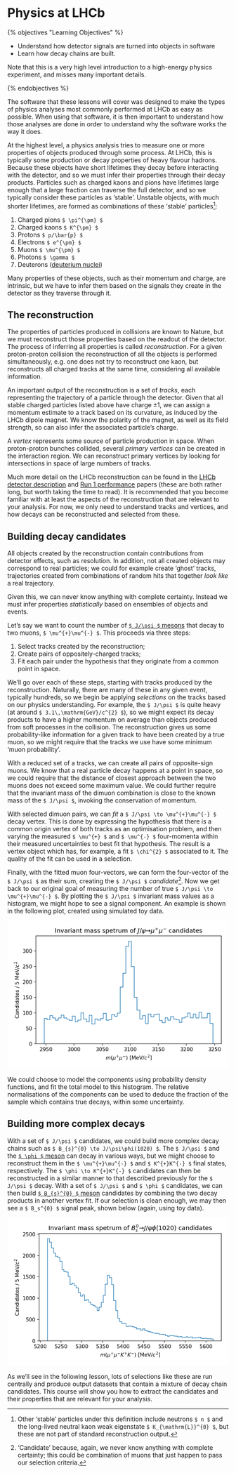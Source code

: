 # Physics at LHCb

{% objectives "Learning Objectives" %}

* Understand how detector signals are turned into objects in software
* Learn how decay chains are built.

Note that this is a very high level introduction to a high-energy physics
experiment, and misses many important details.

{% endobjectives %} 

The software that these lessons will cover was designed to make the types of
physics analyses most commonly performed at LHCb as easy as possible. When
using that software, it is then important to understand how those analyses are
done in order to understand why the software works the way it does.

At the highest level, a physics analysis tries to measure one or more
properties of objects produced through some process. At LHCb, this is typically
some production or decay properties of heavy flavour hadrons. Because these
objects have short lifetimes they decay before interacting with the detector,
and so we must infer their properties through their decay products. Particles
such as charged kaons and pions have lifetimes large enough that a large
fraction can traverse the full detector, and so we typically consider these
particles as ‘stable’. Unstable objects, with much shorter lifetimes, are
formed as combinations of these ‘stable’ particles[^1]:

1. Charged pions `$ \pi^{\pm} $`
2. Charged kaons `$ K^{\pm} $`
3. Protons `$ p/\bar{p} $`
4. Electrons `$ e^{\pm} $`
5. Muons `$ \mu^{\pm} $`
6. Photons `$ \gamma $`
7. Deuterons ([deuterium nuclei][deuterium])

Many properties of these objects, such as their momentum and charge, are
intrinsic, but we have to infer them based on the signals they create
in the detector as they traverse through it.

## The reconstruction

The properties of particles produced in collisions are known to Nature, but we
must reconstruct those properties based on the readout of the detector.
The process of inferring all properties is called _reconstruction_. For a given
proton-proton collision the reconstruction of all the objects is performed
simultaneously, e.g. one does not try to reconstruct one kaon, but reconstructs
all charged tracks at the same time, considering all available information.

An important output of the reconstruction is a set of _tracks_, each
representing the trajectory of a particle through the detector. Given that all
stable charged particles listed above have charge ±1, we can assign a momentum
estimate to a track based on its curvature, as induced by the LHCb dipole
magnet. We know the polarity of the magnet, as well as its field strength, so
can also infer the associated particle’s charge.

A _vertex_ represents some source of particle production in space. When
proton-proton bunches collided, several _primary vertices_ can be created in
the interaction region. We can reconstruct primary vertices by looking for
intersections in space of large numbers of tracks.

Much more detail on the LHCb reconstruction can be found in the [LHCb detector description][detdesc] and [Run 1 performance][run1perf] papers (these are both rather long, but worth taking the time to read). It is
recommended that you become familiar with at least the aspects of the
reconstruction that are relevant to your analysis. For now, we only need to
understand tracks and vertices, and how decays can be reconstructed and
selected from these.

## Building decay candidates

All objects created by the reconstruction contain contributions from detector
effects, such as resolution. In addition, not all created objects may
correspond to real particles; we could for example create ‘ghost’ tracks,
trajectories created from combinations of random hits that together _look like_
a real trajectory.

Given this, we can never know anything with complete certainty. Instead we
must infer properties _statistically_ based on ensembles of objects and events.

Let’s say we want to count the number of [`$ J/\psi $` mesons][pdgjpsi] that
decay to two muons, `$ \mu^{+}\mu^{-} $`. This proceeds via three steps:

1. Select tracks created by the reconstruction;
2. Create pairs of oppositely-charged tracks;
3. Fit each pair under the hypothesis that they originate from a common point
   in space.

We’ll go over each of these steps, starting with tracks produced by the
reconstruction. Naturally, there are many of these in any given event,
typically hundreds, so we begin be applying _selections_ on the tracks based on
our physics understanding. For example, the `$ J/\psi $` is quite heavy (at
around `$ 3.1\,\mathrm{GeV}/c^{2} $`), so we might expect its decay products to have a
higher momentum on average than objects produced from soft processes in the
collision. The reconstruction gives us some probability-like
information for a given track to have been created by a true muon, so we might
require that the tracks we use have some minimum ‘muon probability’.

With a reduced set of a tracks, we can create all pairs of opposite-sign muons.
We know that a real particle decay happens at a point in space, so we could
require that the distance of closest approach between the two muons does not
exceed some maximum value. We could further require that the invariant mass of
the dimuon combination is close to the known mass of the `$ J/\psi $`, invoking
the conservation of momentum.

With selected dimuon pairs, we can _fit_ a `$ J/\psi \to \mu^{+}\mu^{-} $` decay
vertex. This is done by expressing the hypothesis that there is a common origin
vertex of both tracks as an optimisation problem, and then varying the measured
`$ \mu^{+} $` and `$ \mu^{-} $` four-momenta within their measured uncertainties to
best fit that hypothesis. The result is a vertex object which has, for example,
a fit `$ \chi^{2} $` associated to it. The quality of the fit can be used in a
selection.

Finally, with the fitted muon four-vectors, we can form the four-vector of the
`$ J/\psi $` as their sum, creating the `$ J/\psi $` _candidate_[^2]. Now we get
back to our original goal of measuring the number of true `$ J/\psi \to
\mu^{+}\mu^{-} $`. By plotting the `$ J/\psi $` invariant mass values as a
histogram, we might hope to see a signal component. An example is shown in the
following plot, created using simulated toy data.

![Dimuon invariant mass spectrum](img/dimuon_mass.png)

We could choose to model the components using probability density functions,
and fit the total model to this histogram. The relative normalisations of the
components can be used to deduce the fraction of the sample which contains true
decays, within some uncertainty.

## Building more complex decays

With a set of `$ J/\psi $` candidates, we could build more complex decay chains
such as `$ B_{s}^{0} \to J/\psi\phi(1020) $`.
The `$ J/\psi $` and the [`$ \phi $` meson][pdgphi] can decay in various ways,
but we might choose to reconstruct them in the `$ \mu^{+}\mu^{-} $` and
`$ K^{+}K^{-} $` final states, respectively.
The `$ \phi \to K^{+}K^{-} $` candidates can then be reconstructed in a similar
manner to that described previously for the `$ J/\psi $` decay.
With a set of `$ J/\psi $` and `$ \phi $` candidates, we can then build
[`$ B_{s}^{0} $` meson][pdgbs] candidates by combining the two decay products in
another vertex fit. If our selection is clean enough, we may then see a
`$ B_s^{0} $` signal peak, shown below (again, using toy data).

![Four-body invariant mass spectrum](img/jpsiphi_mass.png)

As we’ll see in the following lesson, lots of selections like these are run
centrally and produce output datasets that contain a mixture of decay chain
candidates. This course will show you how to extract the candidates and their
properties that are relevant for your analysis.

[pdgjpsi]: http://pdglive.lbl.gov/Particle.action?init=0&node=M070&home=MXXX025
[pdgphi]: http://pdglive.lbl.gov/Particle.action?init=0&node=M004&home=MXXX005
[pdgbs]: http://pdglive.lbl.gov/Particle.action?init=0&node=S086&home=MXXX046
[deuterium]: https://en.wikipedia.org/wiki/Deuterium
[detdesc]: https://iopscience.iop.org/article/10.1088/1748-0221/3/08/S08005
[run1perf]: https://arxiv.org/abs/1412.6352

[^1]: Other ‘stable’ particles under this definition include neutrons `$ n $` and the long-lived neutral kaon weak eigenstate `$ K_{\mathrm{L}}^{0} $`, but these are not part of standard reconstruction output.

[^2]: ‘Candidate’ because, again, we never know anything with complete certainty; this could be combination of muons that just happen to pass our selection criteria.
